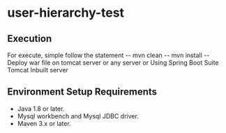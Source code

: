 # user-hierarchy-test

## Execution 
For execute, simple follow the statement
-- mvn clean
-- mvn install
-- Deploy war file on tomcat server or any server
or 
Using Spring Boot Suite Tomcat Inbuilt server

## Environment Setup Requirements
- Java 1.8 or later.
- Mysql workbench and Mysql JDBC driver.
- Maven 3.x or later.